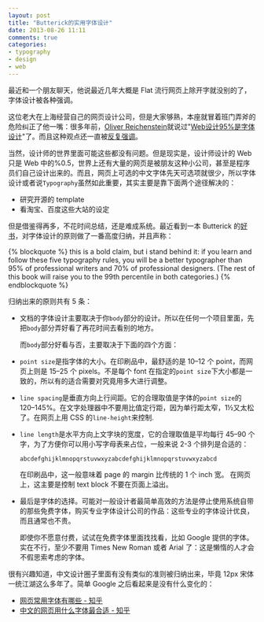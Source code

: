 ```yaml
---
layout: post
title: "Butterick的实用字体设计"
date: 2013-08-26 11:11
comments: true
categories: 
- typography
- design
- web
---
```


最近和一个朋友聊天，他说最近几年大概是 Flat 流行网页上除开字就没别的了，字体设计被各种强调。

这位老大在上海经营自己的网页设计公司，但是大家够熟，本座就冒着班门弄斧的危险纠正了他一嘴：很多年前，[Oliver Reichenstein](http://www.theverge.com/2012/7/24/3177332/ia-oliver-reichenstein-writer-interview-good-design-is-invisible)就说过"[Web设计95%是字体设计](http://ia.net/blog/the-web-is-all-about-typography-period/)"了。而且这种观点还一直被[反复强调](http://www.smashingmagazine.com/2012/07/24/one-more-time-typography-is-the-foundation-of-web-design/)。

当然，设计师的世界里面可能这些都没有问题。但是现实是，设计师设计的 Web 只是 Web 中的%0.5，世界上还有大量的网页是被朋友这种小公司，甚至是程序员们自己设计出来的。而且，网页上可选的中文字体先天可选项就很少，所以字体设计或者说`Typography`虽然如此重要，其实主要是靠下面两个途径解决的：

- 研究开源的 template
- 看淘宝、百度这些大站的设定

但是借鉴得再多，不花时间总结，还是难成系统。最近看到一本 Butterick 的[好书](http://practicaltypography.com/typography-in-ten-minutes.html)，对字体设计的原则做了一番高度归纳，并且声称：

{% blockquote %}
this is a bold claim, but i stand be­hind it: if you learn and fol­low these five ty­pog­ra­phy rules, you will be a bet­ter ty­pog­ra­ph­er than 95% of pro­fes­sion­al writ­ers and 70% of pro­fes­sion­al de­sign­ers. (The rest of this book will raise you to the 99th per­centile in both categories.)
{% endblockquote %}

归纳出来的原则共有 5 条：

* 文档的字体设计主要取决于你`body`部分的设计。所以在任何一个项目里面，先把`body`部分弄好看了再花时间去看别的地方。

   而`body`部分好看与否，主要取决于下面的四个方面：

* `point size`是指字体的大小。在印刷品中，最舒适的是 10–12 个 point，而网页上则是 15–25 个 pixels。不是每个 font 在指定的`point size`下大小都是一致的，所以有的适合需要对究竟用多大进行调整。

* `line spacing`是垂直方向上行间距。它的合理取值是字体的`point size`的 120–145%。在文字处理器中不要用比值定行距，因为单行距太窄，1½又太松了。­在网页上用 CSS 的`line-height`来控制.

* `line length`是水平方向上文字块的宽度，它的合理取值是­­平均每行 45–90 个字，为了方便你可以用小写字母表来占位，一般来说 2-3 个排列是合适的：

   ```
   abcdefghijklmnopqrstuvwxyzabcdefghijklmnopqrstuvwxyzabcd
   ```

   在印刷品中，这一般意味着 page 的 margin 比传统的 1 个 inch 宽。
   在网页上，这主要是控制 text block 不要在页面上溢出。

* 最后是字体的选择。可能对一般设计者最简单高效的方法是停止使用系统自带的那些免费字体，购买专业字体设计公司的作品：这些专业的字体设计优良，而且通常也不贵。

  即使你不愿意付费，试试在免费字体里面找找看，比如 Google 提供的字体。实在不行，至少不要用 Times New Roman 或者 Arial 了：这是懒惰的人才会不假思索考虑的字体。

很有兴趣知道，中文设计圈子里面有没有类似的准则被归纳出来，毕竟 12px 宋体一统江湖这么多年了。简单 Google 之后看起来是没有什么变化的：

 - [网页常用字体有哪些 - 知乎](http://www.zhihu.com/question/19680724)
 - [中文的网页用什么字体最合适 - 知乎](http://www.zhihu.com/question/20404847)
